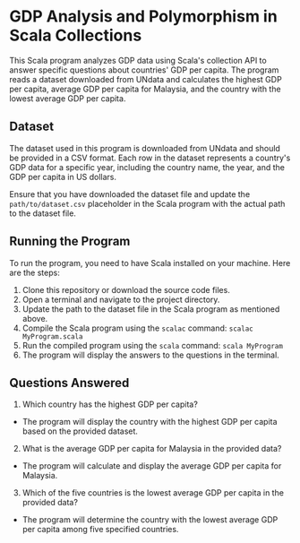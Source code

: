 # GDP Analysis and Polymorphism in Scala Collections

This Scala program analyzes GDP data using Scala's collection API to answer specific questions about countries' GDP per capita. The program reads a dataset downloaded from UNdata and calculates the highest GDP per capita, average GDP per capita for Malaysia, and the country with the lowest average GDP per capita.

## Dataset

The dataset used in this program is downloaded from UNdata and should be provided in a CSV format. Each row in the dataset represents a country's GDP data for a specific year, including the country name, the year, and the GDP per capita in US dollars.

Ensure that you have downloaded the dataset file and update the `path/to/dataset.csv` placeholder in the Scala program with the actual path to the dataset file.

## Running the Program

To run the program, you need to have Scala installed on your machine. Here are the steps:

1. Clone this repository or download the source code files.
2. Open a terminal and navigate to the project directory.
3. Update the path to the dataset file in the Scala program as mentioned above.
4. Compile the Scala program using the `scalac` command:
   `scalac MyProgram.scala`
5. Run the compiled program using the `scala` command:
   `scala MyProgram`
6. The program will display the answers to the questions in the terminal.

## Questions Answered

1. Which country has the highest GDP per capita?
- The program will display the country with the highest GDP per capita based on the provided dataset.

2. What is the average GDP per capita for Malaysia in the provided data?
- The program will calculate and display the average GDP per capita for Malaysia.

3. Which of the five countries is the lowest average GDP per capita in the provided data?
- The program will determine the country with the lowest average GDP per capita among five specified countries.
